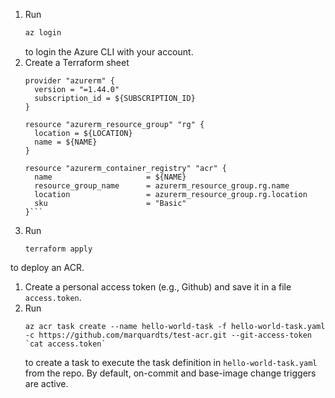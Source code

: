 1. Run 
    ```sh
    az login
    ```
   to login the Azure CLI with your account.
1. Create a Terraform sheet
    ```hcl-terraform
    provider "azurerm" {
      version = "=1.44.0"
      subscription_id = ${SUBSCRIPTION_ID}
    }
    
    resource "azurerm_resource_group" "rg" {
      location = ${LOCATION}
      name = ${NAME}
    }
    
    resource "azurerm_container_registry" "acr" {
      name                     = ${NAME}
      resource_group_name      = azurerm_resource_group.rg.name
      location                 = azurerm_resource_group.rg.location
      sku                      = "Basic"
    }```
1.  Run
    ```shell script
    terraform apply
    ```
   to deploy an ACR. 
1. Create a personal access token (e.g., Github) and save it in a file `access.token`.
1. Run
    ```shell script
    az acr task create --name hello-world-task -f hello-world-task.yaml -c https://github.com/marquardts/test-acr.git --git-access-token `cat access.token`
    ```
   to create a task to execute the task definition in `hello-world-task.yaml` from the repo. By default, on-commit and base-image change triggers are active.
